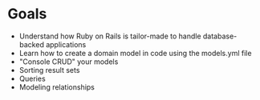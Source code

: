 # Goals

* Understand how Ruby on Rails is tailor-made to handle database-backed applications
* Learn how to create a domain model in code using the models.yml file
* "Console CRUD" your models
* Sorting result sets
* Queries
* Modeling relationships